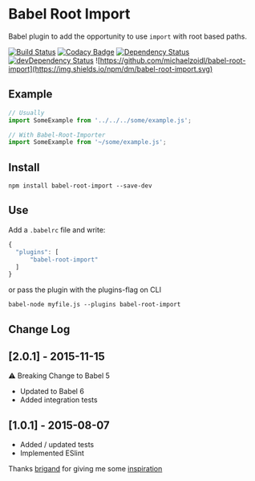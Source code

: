 # Babel Root Import
Babel plugin to add the opportunity to use `import` with root based paths.

[![Build Status](https://travis-ci.org/michaelzoidl/babel-root-import.svg?branch=master)](https://travis-ci.org/michaelzoidl/babel-root-import)
[![Codacy Badge](https://img.shields.io/codacy/98f77bcc84964e67a2754e563b962d27.svg)](https://www.codacy.com/app/me_1438/both-io)
[![Dependency Status](https://david-dm.org/michaelzoidl/babel-root-import.svg)](https://david-dm.org/michaelzoidl/babel-root-import)
[![devDependency Status](https://david-dm.org/michaelzoidl/babel-root-import/dev-status.svg)](https://david-dm.org/michaelzoidl/babel-root-import#info=devDependencies)
![https://github.com/michaelzoidl/babel-root-import](https://img.shields.io/npm/dm/babel-root-import.svg)

## Example
```javascript
// Usually
import SomeExample from '../../../some/example.js';

// With Babel-Root-Importer
import SomeExample from '~/some/example.js';
```

## Install
```
npm install babel-root-import --save-dev
```

## Use
Add a `.babelrc` file and write:
```javascript
{
  "plugins": [
      "babel-root-import"
  ]
}
```
or pass the plugin with the plugins-flag on CLI
```
babel-node myfile.js --plugins babel-root-import
```

## Change Log

## [2.0.1] - 2015-11-15
⚠ Breaking Change to Babel 5
- Updated to Babel 6
- Added integration tests

## [1.0.1] - 2015-08-07
- Added / updated tests
- Implemented ESlint


Thanks [brigand](https://github.com/brigand) for giving me some [inspiration](http://stackoverflow.com/a/31069137/1624739)
